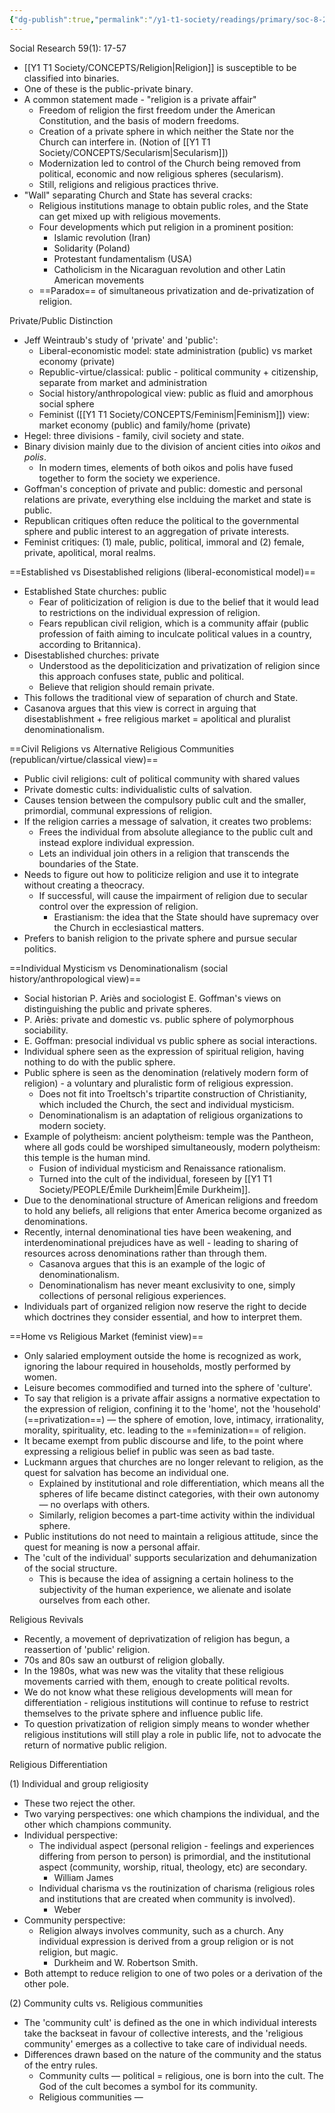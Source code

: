 ```yaml
---
{"dg-publish":true,"permalink":"/y1-t1-society/readings/primary/soc-8-27-casanova-private-and-public-religions/"}
---
```


Social Research 59(1): 17-57

- [[Y1 T1 Society/CONCEPTS/Religion\|Religion]] is susceptible to be classified into binaries.
- One of these is the public-private binary. 
- A common statement made - "religion is a private affair"
	- Freedom of religion the first freedom under the American Constitution, and the basis of modern freedoms.
	- Creation of a private sphere in which neither the State nor the Church can interfere in. (Notion of [[Y1 T1 Society/CONCEPTS/Secularism\|Secularism]])
	- Modernization led to control of the Church being removed from political, economic and now religious spheres (secularism).
	- Still, religions and religious practices thrive.
- "Wall" separating Church and State has several cracks:
	- Religious institutions manage to obtain public roles, and the State can get mixed up with religious movements.
	- Four developments which put religion in a prominent position:
		- Islamic revolution (Iran)
		- Solidarity (Poland)
		- Protestant fundamentalism (USA)
		- Catholicism in the Nicaraguan revolution and other Latin American movements
	- ==Paradox== of simultaneous privatization and de-privatization of religion.

Private/Public Distinction
- Jeff Weintraub's study of 'private' and 'public':
	- Liberal-economistic model: state administration (public) vs market economy (private)
	- Republic-virtue/classical: public - political community + citizenship, separate from market and administration
	- Social history/anthropological view: public as fluid and amorphous social sphere
	- Feminist ([[Y1 T1 Society/CONCEPTS/Feminism\|Feminism]]) view: market economy (public) and family/home (private)
- Hegel: three divisions - family, civil society and state.
- Binary division mainly due to the division of ancient cities into *oikos* and *polis*.
	- In modern times, elements of both oikos and polis have fused together to form the society we experience.
- Goffman's conception of private and public: domestic and personal relations are private, everything else inclduing the market and state is public.
- Republican critiques often reduce the political to the governmental sphere and public interest to an aggregation of private interests.
- Feminist critiques: (1) male, public, political, immoral and (2) female, private, apolitical, moral realms.

==Established vs Disestablished religions (liberal-economistical model)==
- Established State churches: public
	- Fear of politicization of religion is due to the belief that it would lead to restrictions on the individual expression of religion. 
	- Fears republican civil religion, which is a community affair (public profession of faith aiming to inculcate political values in a country, according to Britannica). 
- Disestablished churches: private
	- Understood as the depoliticization and privatization of religion since this approach confuses state, public and political. 
	- Believe that religion should remain private.
- This follows the traditional view of separation of church and State.
- Casanova argues that this view is correct in arguing that disestablishment + free religious market = apolitical and pluralist denominationalism.

==Civil Religions vs Alternative Religious Communities (republican/virtue/classical view)==
- Public civil religions: cult of political community with shared values
- Private domestic cults: individualistic cults of salvation.
- Causes tension between the compulsory public cult and the smaller, primordial, communal expressions of religion.  
- If the religion carries a message of salvation, it creates two problems:
	- Frees the individual from absolute allegiance to the public cult and instead explore individual expression.
	- Lets an individual join others in a religion that transcends the boundaries of the State. 
- Needs to figure out how to politicize religion and use it to integrate without creating a theocracy. 
	- If successful, will cause the impairment of religion due to secular control over the expression of religion. 
		- Erastianism: the idea that the State should have supremacy over the Church in ecclesiastical matters.
- Prefers to banish religion to the private sphere and pursue secular politics.

==Individual Mysticism vs Denominationalism (social history/anthropological view)==
- Social historian P. Ariès and sociologist E. Goffman's views on distinguishing the public and private spheres. 
- P. Ariès: private and domestic vs. public sphere of polymorphous sociability.
- E. Goffman: presocial individual vs public sphere as social interactions.
- Individual sphere seen as the expression of spiritual religion, having nothing to do with the public sphere. 
- Public sphere is seen as the denomination (relatively modern form of religion) - a voluntary and pluralistic form of religious expression. 
	- Does not fit into Troeltsch's tripartite construction of Christianity, which included the Church, the sect and individual mysticism. 
	- Denominationalism is an adaptation of religious organizations to modern society. 
- Example of polytheism: ancient polytheism: temple was the Pantheon, where all gods could be worshiped simultaneously, modern polytheism: this temple is the human mind.
	- Fusion of individual mysticism and Renaissance rationalism.
	- Turned into the cult of the individual, foreseen by [[Y1 T1 Society/PEOPLE/Émile Durkheim\|Émile Durkheim]].
- Due to the denominational structure of American religions and freedom to hold any beliefs, all religions that enter America become organized as denominations.
- Recently, internal denominational ties have been weakening, and interdenominational prejudices have as well - leading to sharing of resources across denominations rather than through them. 
	- Casanova argues that this is an example of the logic of denominationalism.
	- Denominationalism has never meant exclusivity to one, simply collections of personal religious experiences.
- Individuals part of organized religion now reserve the right to decide which doctrines they consider essential, and how to interpret them. 

==Home vs Religious Market (feminist view)==
- Only salaried employment outside the home is recognized as work, ignoring the labour required in households, mostly performed by women. 
- Leisure becomes commodified and turned into the sphere of 'culture'.
- To say that religion is a private affair assigns a normative expectation to the expression of religion, confining it to the 'home', not the 'household' (==privatization==) — the sphere of emotion, love, intimacy, irrationality, morality, spirituality, etc. leading to the ==feminization== of religion. 
- It became exempt from public discourse and life, to the point where expressing a religious belief in public was seen as bad taste.
- Luckmann argues that churches are no longer relevant to religion, as the quest for salvation has become an individual one. 
	- Explained by institutional and role differentiation, which means all the spheres of life became distinct categories, with their own autonomy — no overlaps with others.
	- Similarly, religion becomes a part-time activity within the individual sphere. 
- Public institutions do not need to maintain a religious attitude, since the quest for meaning is now a personal affair. 
- The 'cult of the individual' supports secularization and dehumanization of the social structure.
	- This is because the idea of assigning a certain holiness to the subjectivity of the human experience, we alienate and isolate ourselves from each other. 

Religious Revivals
- Recently, a movement of deprivatization of religion has begun, a reassertion of 'public' religion. 
- 70s and 80s saw an outburst of religion globally. 
- In the 1980s, what was new was the vitality that these religious movements carried with them, enough to create political revolts. 
- We do not know what these religious developments will mean for differentiation - religious institutions will continue to refuse to restrict themselves to the private sphere and influence public life.
- To question privatization of religion simply means to wonder whether religious institutions will still play a role in public life, not to advocate the return of normative public religion. 

Religious Differentiation

(1) Individual and group religiosity
- These two reject the other.
- Two varying perspectives: one which champions the individual, and the other which champions community. 
- Individual perspective:
	- The individual aspect (personal religion - feelings and experiences differing from person to person) is primordial, and the institutional aspect (community, worship, ritual, theology, etc) are secondary.
		- William James
	- Individual charisma vs the routinization of charisma (religious roles and institutions that are created when community is involved).
		- Weber
-  Community perspective:
	- Religion always involves community, such as a church. Any individual expression is derived from a group religion or is not religion, but magic.
		- Durkheim and W. Robertson Smith. 
- Both attempt to reduce religion to one of two poles or a derivation of the other pole.

(2) Community cults vs. Religious communities
- The 'community cult' is defined as the one in which individual interests take the backseat in favour of collective interests, and the 'religious community' emerges as a collective to take care of individual needs.
- Differences drawn based on the nature of the community and the status of the entry rules.
	- Community cults — political = religious, one is born into the cult. The God of the cult becomes a symbol for its community.
	- Religious communities — 
